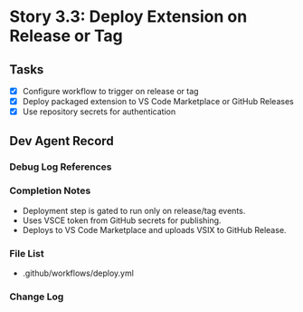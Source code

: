 # Story 3.3: Deploy Extension on Release or Tag

## Tasks

- [x] Configure workflow to trigger on release or tag
- [x] Deploy packaged extension to VS Code Marketplace or GitHub Releases
- [x] Use repository secrets for authentication

## Dev Agent Record

### Debug Log References

### Completion Notes

- Deployment step is gated to run only on release/tag events.
- Uses VSCE token from GitHub secrets for publishing.
- Deploys to VS Code Marketplace and uploads VSIX to GitHub Release.

### File List

- .github/workflows/deploy.yml

### Change Log
